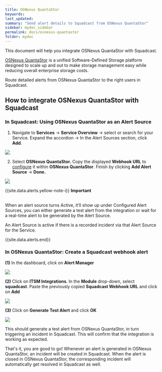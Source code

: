 ```yaml
---
title: OSNexus QuantaStor
keywords: 
last_updated: 
summary: "Send alert details to Squadcast from OSNexus QuantaStor"
sidebar: mydoc_sidebar
permalink: docs/osnexus-quantastor
folder: mydoc
---
```


This document will help you integrate OSNexus QuantaStor with Squadcast.

[OSNexus QuantaStor](https://www.osnexus.com/products/software-defined-storage) is a unified Software-Defined Storage platform designed to scale up and out to make storage management easy while reducing overall enterprise storage costs.

Route detailed alerts from OSNexus QuantaStor to the right users in Squadcast.

## How to integrate OSNexus QuantaStor with Squadcast

### In Squadcast: Using OSNexus QuantaStor as an Alert Source

1. Navigate to **Services** -> **Service Overview** -> select or search for your Service. Expand the accordion -> In the Alert Sources section, click **Add**.

![](<../../.gitbook/assets/Alert_Sources.png>)

2. Select **OSNexus QuantaStor.** Copy the displayed **Webhook URL** to [configure](osnexus\_quantstor.md#in-osnexus-quantastor-create-a-squadcast-webhook-alert) it within **OSNexus QuantaStor**. Finish by clicking **Add Alert Source** -> **Done.**

![](<../../.gitbook/assets/OSNexus QuantaStor.png>)

{{site.data.alerts.yellow-note-i}}
<b>Important</b><br/><br/>
<p>When an alert source turns Active, it’ll show up under Configured Alert Sources, you can either generate a test alert from the integration or wait for a real-time alert to be generated by the Alert Source.</p>
<p>An Alert Source is active if there is a recorded incident via that Alert Source for the Service.</p>
{{site.data.alerts.end}}

### In OSNexus QuantaStor: Create a Squadcast webhook alert

**(1)** In the dashboard, click on **Alert Manager**

![](images/osnexus-quantastor_2.png)

**(2)** Click on **ITSM Integrations**. In the **Module** drop-down, select **squadcast**. Paste the previously copied **Squadcast Webhook URL** and click on **Add**

![](images/osnexus-quantastor_3.png)

**(3)** Click on **Generate Test Alert** and click **OK**

![](images/osnexus-quantastor_4.png)

This should generate a test alert from OSNexus QuantaStor, in turn triggering an incident in Squadcast. This will confirm that the integration is working as expected.

That's it, you are good to go! Whenever an alert is generated in OSNexus QuantaStor, an incident will be created in Squadcast. When the alert is closed in OSNexus QuantaStor, the corresponding incident will automatically get resolved in Squadcast as well.